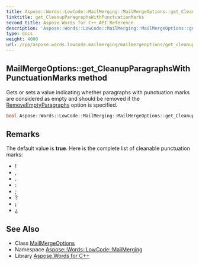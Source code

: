 ```yaml
---
title: Aspose::Words::LowCode::MailMerging::MailMergeOptions::get_CleanupParagraphsWithPunctuationMarks method
linktitle: get_CleanupParagraphsWithPunctuationMarks
second_title: Aspose.Words for C++ API Reference
description: 'Aspose::Words::LowCode::MailMerging::MailMergeOptions::get_CleanupParagraphsWithPunctuationMarks method. Gets or sets a value indicating whether paragraphs with punctuation marks are considered as empty and should be removed if the RemoveEmptyParagraphs option is specified in C++.'
type: docs
weight: 4000
url: /cpp/aspose.words.lowcode.mailmerging/mailmergeoptions/get_cleanupparagraphswithpunctuationmarks/
---
```

## MailMergeOptions::get_CleanupParagraphsWithPunctuationMarks method


Gets or sets a value indicating whether paragraphs with punctuation marks are considered as empty and should be removed if the [RemoveEmptyParagraphs](../../../aspose.words.mailmerging/mailmergecleanupoptions/) option is specified.

```cpp
bool Aspose::Words::LowCode::MailMerging::MailMergeOptions::get_CleanupParagraphsWithPunctuationMarks() const
```

## Remarks


The default value is **true**. Here is the complete list of cleanable punctuation marks:

* !
* ,
* .
* :
* ;
* ?
* ¡
* ¿


## See Also

* Class [MailMergeOptions](../)
* Namespace [Aspose::Words::LowCode::MailMerging](../../)
* Library [Aspose.Words for C++](../../../)
